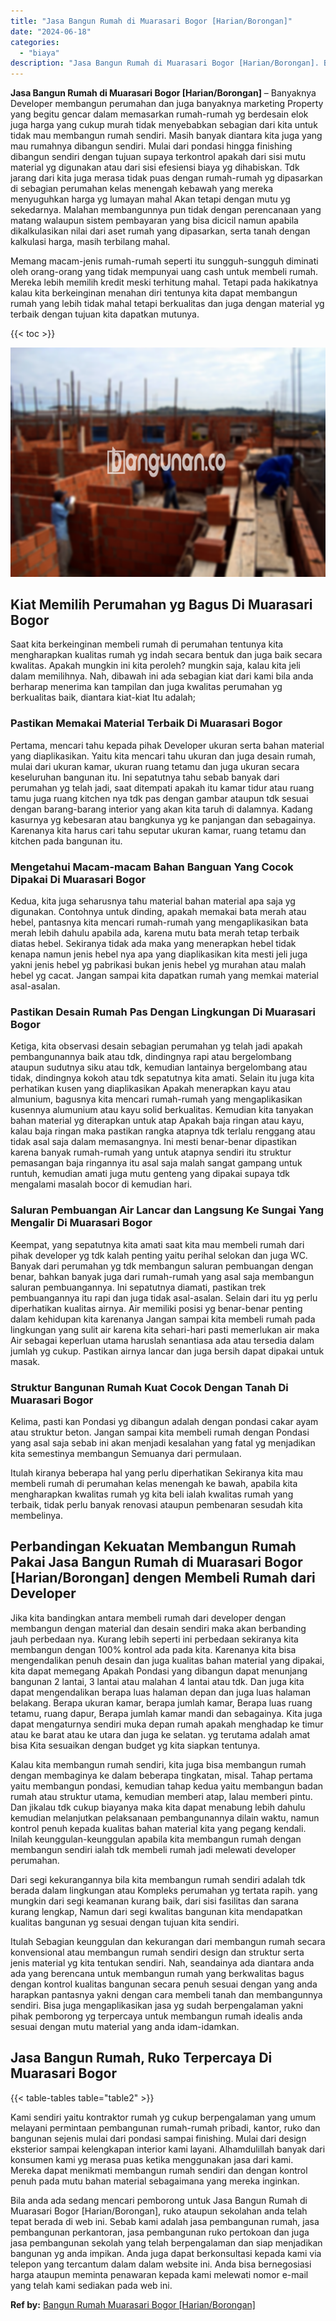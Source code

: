 ```yaml
---
title: "Jasa Bangun Rumah di Muarasari Bogor [Harian/Borongan]"
date: "2024-06-18"
categories: 
  - "biaya"
description: "Jasa Bangun Rumah di Muarasari Bogor [Harian/Borongan]. Bila anda ada sedang mencari pemborong untuk Jasa Bangun Rumah di Muarasari Bogor [Harian/Borongan]..."
---
```


**Jasa Bangun Rumah di Muarasari Bogor \[Harian/Borongan\]** – Banyaknya Developer membangun perumahan dan juga banyaknya marketing Property yang begitu gencar dalam memasarkan rumah-rumah yg berdesain elok juga harga yang cukup murah tidak menyebabkan sebagian dari kita untuk tidak mau membangun rumah sendiri. Masih banyak diantara kita juga yang mau rumahnya dibangun sendiri. Mulai dari pondasi hingga finishing dibangun sendiri dengan tujuan supaya terkontrol apakah dari sisi mutu material yg digunakan atau dari sisi efesiensi biaya yg dihabiskan. Tdk jarang dari kita juga merasa tidak puas dengan rumah-rumah yg dipasarkan di sebagian perumahan kelas menengah kebawah yang mereka menyuguhkan harga yg lumayan mahal Akan tetapi dengan mutu yg sekedarnya. Malahan membangunnya pun tidak dengan perencanaan yang matang walaupun sistem pembayaran yang bisa dicicil namun apabila dikalkulasikan nilai dari aset rumah yang dipasarkan, serta tanah dengan kalkulasi harga, masih terbilang mahal.

Memang macam-jenis rumah-rumah seperti itu sungguh-sungguh diminati oleh orang-orang yang tidak mempunyai uang cash untuk membeli rumah. Mereka lebih memilih kredit meski terhitung mahal. Tetapi pada hakikatnya kalau kita berkeinginan menahan diri tentunya kita dapat membangun rumah yang lebih tidak mahal tetapi berkualitas dan juga dengan material yg terbaik dengan tujuan kita dapatkan mutunya.

{{< toc >}}

![Jasa Bangun Rumah di Muarasari Bogor [Harian/Borongan]](/images/borong-bangunan-16.png)

## Kiat Memilih Perumahan yg Bagus Di Muarasari Bogor

Saat kita berkeinginan membeli rumah di perumahan tentunya kita mengharapkan kualitas rumah yg indah secara bentuk dan juga baik secara kwalitas. Apakah mungkin ini kita peroleh? mungkin saja, kalau kita jeli dalam memilihnya. Nah, dibawah ini ada sebagian kiat dari kami bila anda berharap menerima kan tampilan dan juga kwalitas perumahan yg berkualitas baik, diantara kiat-kiat Itu adalah;

### Pastikan Memakai Material Terbaik Di Muarasari Bogor

Pertama, mencari tahu kepada pihak Developer ukuran serta bahan material yang diaplikasikan. Yaitu kita mencari tahu ukuran dan juga desain rumah, mulai dari ukuran kamar, ukuran ruang tetamu dan juga ukuran secara keseluruhan bangunan itu. Ini sepatutnya tahu sebab banyak dari perumahan yg telah jadi, saat ditempati apakah itu kamar tidur atau ruang tamu juga ruang kitchen nya tdk pas dengan gambar ataupun tdk sesuai dengan barang-barang interior yang akan kita taruh di dalamnya. Kadang kasurnya yg kebesaran atau bangkunya yg ke panjangan dan sebagainya. Karenanya kita harus cari tahu seputar ukuran kamar, ruang tetamu dan kitchen pada bangunan itu.

### Mengetahui Macam-macam Bahan Banguan Yang Cocok Dipakai Di Muarasari Bogor

Kedua, kita juga seharusnya tahu material bahan material apa saja yg digunakan. Contohnya untuk dinding, apakah memakai bata merah atau hebel, pantasnya kita mencari rumah-rumah yang mengaplikasikan bata merah lebih dahulu apabila ada, karena mutu bata merah tetap terbaik diatas hebel. Sekiranya tidak ada maka yang menerapkan hebel tidak kenapa namun jenis hebel nya apa yang diaplikasikan kita mesti jeli juga yakni jenis hebel yg pabrikasi bukan jenis hebel yg murahan atau malah hebel yg cacat. Jangan sampai kita dapatkan rumah yang memkai material asal-asalan.

### Pastikan Desain Rumah Pas Dengan Lingkungan Di Muarasari Bogor

Ketiga, kita observasi desain sebagian perumahan yg telah jadi apakah pembangunannya baik atau tdk, dindingnya rapi atau bergelombang ataupun sudutnya siku atau tdk, kemudian lantainya bergelombang atau tidak, dindingnya kokoh atau tdk sepatutnya kita amati. Selain itu juga kita perhatikan kusen yang diaplikasikan Apakah menerapkan kayu atau almunium, bagusnya kita mencari rumah-rumah yang mengaplikasikan kusennya alumunium atau kayu solid berkualitas. Kemudian kita tanyakan bahan material yg diterapkan untuk atap Apakah baja ringan atau kayu, kalau baja ringan maka pastikan rangka atapnya tdk terlalu renggang atau tidak asal saja dalam memasangnya. Ini mesti benar-benar dipastikan karena banyak rumah-rumah yang untuk atapnya sendiri itu struktur pemasangan baja ringannya itu asal saja malah sangat gampang untuk runtuh, kemudian amati juga mutu genteng yang dipakai supaya tdk mengalami masalah bocor di kemudian hari.

### Saluran Pembuangan Air Lancar dan Langsung Ke Sungai Yang Mengalir Di Muarasari Bogor

Keempat, yang sepatutnya kita amati saat kita mau membeli rumah dari pihak developer yg tdk kalah penting yaitu perihal selokan dan juga WC. Banyak dari perumahan yg tdk membangun saluran pembuangan dengan benar, bahkan banyak juga dari rumah-rumah yang asal saja membangun saluran pembuangannya. Ini sepatutnya diamati, pastikan trek pembuangannya itu rapi dan juga tidak asal-asalan. Selain dari itu yg perlu diperhatikan kualitas airnya. Air memiliki posisi yg benar-benar penting dalam kehidupan kita karenanya Jangan sampai kita membeli rumah pada lingkungan yang sulit air karena kita sehari-hari pasti memerlukan air maka Air sebagai keperluan utama haruslah senantiasa ada atau tersedia dalam jumlah yg cukup. Pastikan airnya lancar dan juga bersih dapat dipakai untuk masak.

### Struktur Bangunan Rumah Kuat Cocok Dengan Tanah Di Muarasari Bogor

Kelima, pasti kan Pondasi yg dibangun adalah dengan pondasi cakar ayam atau struktur beton. Jangan sampai kita membeli rumah dengan Pondasi yang asal saja sebab ini akan menjadi kesalahan yang fatal yg menjadikan kita semestinya membangun Semuanya dari permulaan.

Itulah kiranya beberapa hal yang perlu diperhatikan Sekiranya kita mau membeli rumah di perumahan kelas menengah ke bawah, apabila kita mengharapkan kwalitas rumah yg kita beli ialah kwalitas rumah yang terbaik, tidak perlu banyak renovasi ataupun pembenaran sesudah kita membelinya.

## Perbandingan Kekuatan Membangun Rumah Pakai Jasa Bangun Rumah di Muarasari Bogor \[Harian/Borongan\] dengen Membeli Rumah dari Developer

Jika kita bandingkan antara membeli rumah dari developer dengan membangun dengan material dan desain sendiri maka akan berbanding jauh perbedaan nya. Kurang lebih seperti ini perbedaan sekiranya kita membangun dengan 100% kontrol ada pada kita. Karenanya kita bisa mengendalikan penuh desain dan juga kualitas bahan material yang dipakai, kita dapat memegang Apakah Pondasi yang dibangun dapat menunjang bangunan 2 lantai, 3 lantai atau malahan 4 lantai atau tdk. Dan juga kita dapat mengendalikan berapa luas halaman depan dan juga luas halaman belakang. Berapa ukuran kamar, berapa jumlah kamar, Berapa luas ruang tetamu, ruang dapur, Berapa jumlah kamar mandi dan sebagainya. Kita juga dapat mengaturnya sendiri muka depan rumah apakah menghadap ke timur atau ke barat atau ke utara dan juga ke selatan. yg terutama adalah amat bisa Kita sesuaikan dengan budget yg kita siapkan tentunya.

Kalau kita membangun rumah sendiri, kita juga bisa membangun rumah dengan membaginya ke dalam beberapa tingkatan, misal. Tahap pertama yaitu membangun pondasi, kemudian tahap kedua yaitu membangun badan rumah atau struktur utama, kemudian memberi atap, lalau memberi pintu. Dan jikalau tdk cukup biayanya maka kita dapat menabung lebih dahulu kemudian melanjutkan pelaksanaan pembangunannya dilain waktu, namun kontrol penuh kepada kualitas bahan material kita yang pegang kendali. Inilah keunggulan-keunggulan apabila kita membangun rumah dengan membangun sendiri ialah tdk membeli rumah jadi melewati developer perumahan.

Dari segi kekurangannya bila kita membangun rumah sendiri adalah tdk berada dalam lingkungan atau Kompleks perumahan yg tertata rapih. yang mungkin dari segi keamanan kurang baik, dari sisi fasilitas dan sarana kurang lengkap, Namun dari segi kwalitas bangunan kita mendapatkan kualitas bangunan yg sesuai dengan tujuan kita sendiri.

Itulah Sebagian keunggulan dan kekurangan dari membangun rumah secara konvensional atau membangun rumah sendiri design dan struktur serta jenis material yg kita tentukan sendiri. Nah, seandainya ada diantara anda ada yang berencana untuk membangun rumah yang berkwalitas bagus dengan kontrol kualitas bangunan secara penuh sesuai dengan yang anda harapkan pantasnya yakni dengan cara membeli tanah dan membangunnya sendiri. Bisa juga mengaplikasikan jasa yg sudah berpengalaman yakni pihak pemborong yg terpercaya untuk membangun rumah idealis anda sesuai dengan mutu material yang anda idam-idamkan.

## Jasa Bangun Rumah, Ruko Terpercaya Di Muarasari Bogor

{{< table-tables table="table2" >}}

Kami sendiri yaitu kontraktor rumah yg cukup berpengalaman yang umum melayani permintaan pembangunan rumah-rumah pribadi, kantor, ruko dan bangunan sejenis mulai dari pondasi sampai finishing. Mulai dari design eksterior sampai kelengkapan interior kami layani. Alhamdulillah banyak dari konsumen kami yg merasa puas ketika menggunakan jasa dari kami. Mereka dapat menikmati membangun rumah sendiri dan dengan kontrol penuh pada mutu bahan material sebagaimana yang mereka inginkan.

Bila anda ada sedang mencari pemborong untuk Jasa Bangun Rumah di Muarasari Bogor \[Harian/Borongan\], ruko ataupun sekolahan anda telah tepat berada di web ini. Sebab kami adalah jasa pembangunan rumah, jasa pembangunan perkantoran, jasa pembangunan ruko pertokoan dan juga jasa pembangunan sekolah yang telah berpengalaman dan siap menjadikan bangunan yg anda impikan. Anda juga dapat berkonsultasi kepada kami via telepon yang tercantum dalam dalam website ini. Anda bisa bernegosiasi harga ataupun meminta penawaran kepada kami melewati nomor e-mail yang telah kami sediakan pada web ini.

**Ref by:** [Bangun Rumah Muarasari Bogor [Harian/Borongan]](https://id.wikipedia.org/wiki/Bangun)
